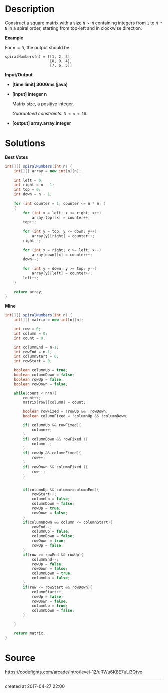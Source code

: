 # Description

Construct a square matrix with a size `N × N` containing integers from `1` to `N * N` in a spiral order, starting from top-left and in clockwise direction.

**Example**

For `n = 3`, the output should be

```
spiralNumbers(n) = [[1, 2, 3],
                    [8, 9, 4],
                    [7, 6, 5]]

```

**Input/Output**

- **[time limit] 3000ms (java)**


- **[input] integer n**

  Matrix size, a positive integer.

  *Guaranteed constraints:*
  `3 ≤ n ≤ 10`.

- **[output] array.array.integer**



# Solutions

**Best Votes**

``` java
int[][] spiralNumbers(int n) {
    int[][] array = new int[n][n];
    
    int left = 0;
    int right = n - 1;
    int top = 0;
    int down = n - 1;
    
    for (int counter = 1; counter <= n * n; )
    {
        for (int x = left; x <= right; x++)
            array[top][x] = counter++;
        top++;
        
        for (int y = top; y <= down; y++)
            array[y][right] = counter++;
        right--;
        
        for (int x = right; x >= left; x--)
            array[down][x] = counter++;
        down--;
        
        for (int y = down; y >= top; y--)
            array[y][left] = counter++;
        left++;
    }
    
    return array;
}
```

**Mine**

``` java
int[][] spiralNumbers(int n) {
    int[][] matrix = new int[n][n];

    int row = 0;
    int column = 0;
    int count = 0;

    int columnEnd = n-1;
    int rowEnd = n-1;
    int columnStart = 0;
    int rowStart = 0;

    boolean columnUp = true;
    boolean columnDown = false;
    boolean rowUp = false;
    boolean rowDown = false;

    while(count < n*n){
        count++;
        matrix[row][column] = count;

        boolean rowFixed = !rowUp && !rowDown;
        boolean columnFixed = !columnUp && !columnDown;

        if( columnUp && rowFixed){
            column++;
        }
        if( columnDown && rowFixed ){
            column--;
        }
        if( rowUp && columnFixed){
            row++;
        }
        if( rowDown && columnFixed ){
            row--;
        }


        if(columnUp && column>=columnEnd){
            rowStart++;
            columnUp = false;
            columnDown = false;
            rowUp = true;
            rowDown = false;
        }
        if(columnDown && column <= columnStart){
            rowEnd--;
            columnUp = false;
            columnDown = false;
            rowDown = true;
            rowUp = false;
        }
        if(row >= rowEnd && rowUp){
            columnEnd--;
            rowUp = false;
            rowDown = false;
            columnDown = true;
            columnUp = false;
        }
        if(row <= rowStart && rowDown){
            columnStart++;
            rowUp = false;
            rowDown = false;
            columnUp = true;
            columnDown = false;
        }

    }

    return matrix;
}
```

# Source

https://codefights.com/arcade/intro/level-12/uRWu6K8E7uLi3Qtvx

---

created at 2017-04-27 22:00
